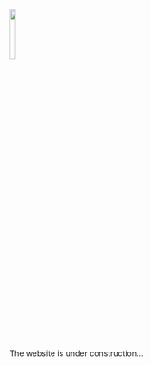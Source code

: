 <div align="left"> 
<img src=https://www.jianguoyun.com/c/tblv2/cKEQAvwuK2utTGPzkL9yChUArpJJaz34ZCPnGbQ5TwqsDuAqpNumcXuTULgdFeMqJMQ-z7JC/1wlXU3CoR6FmqDPMpKId7sqrQCU7sNjQEsfeel8qnRc/l width=15%/> 
</div>

The website is under construction...
